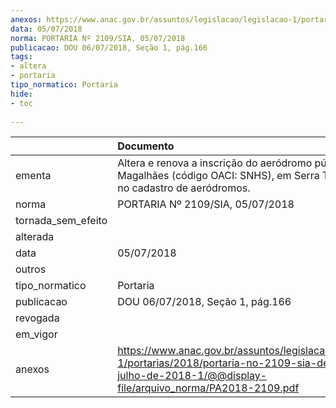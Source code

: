 ```yaml
---
anexos: https://www.anac.gov.br/assuntos/legislacao/legislacao-1/portarias/2018/portaria-no-2109-sia-de-5-de-julho-de-2018-1/@@display-file/arquivo_norma/PA2018-2109.pdf
data: 05/07/2018
norma: PORTARIA Nº 2109/SIA, 05/07/2018
publicacao: DOU 06/07/2018, Seção 1, pág.166
tags:
- altera
- portaria
tipo_normatico: Portaria
hide: 
- toc 
 
---
```


|                    | Documento                                                                                                                                                         |
|:-------------------|:------------------------------------------------------------------------------------------------------------------------------------------------------------------|
| ementa             | Altera e renova a inscrição do aeródromo público Santa Magalhães (código OACI: SNHS), em Serra Talhada/PE, no cadastro de aeródromos.                             |
| norma              | PORTARIA Nº 2109/SIA, 05/07/2018                                                                                                                                  |
| tornada_sem_efeito |                                                                                                                                                                   |
| alterada           |                                                                                                                                                                   |
| data               | 05/07/2018                                                                                                                                                        |
| outros             |                                                                                                                                                                   |
| tipo_normatico     | Portaria                                                                                                                                                          |
| publicacao         | DOU 06/07/2018, Seção 1, pág.166                                                                                                                                  |
| revogada           |                                                                                                                                                                   |
| em_vigor           |                                                                                                                                                                   |
| anexos             | https://www.anac.gov.br/assuntos/legislacao/legislacao-1/portarias/2018/portaria-no-2109-sia-de-5-de-julho-de-2018-1/@@display-file/arquivo_norma/PA2018-2109.pdf |